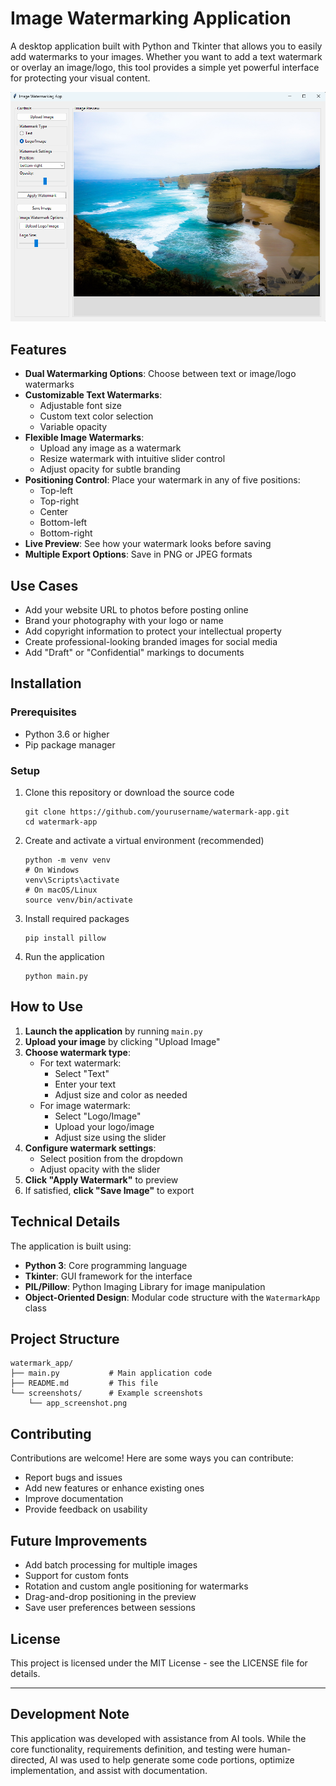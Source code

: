# Image Watermarking Application

A desktop application built with Python and Tkinter that allows you to easily add watermarks to your images. Whether you want to add a text watermark or overlay an image/logo, this tool provides a simple yet powerful interface for protecting your visual content.

![Watermarking App Screenshot](screenshots/app_screenshot.png)

## Features

- **Dual Watermarking Options**: Choose between text or image/logo watermarks
- **Customizable Text Watermarks**:
  - Adjustable font size
  - Custom text color selection
  - Variable opacity
- **Flexible Image Watermarks**:
  - Upload any image as a watermark
  - Resize watermark with intuitive slider control
  - Adjust opacity for subtle branding
- **Positioning Control**: Place your watermark in any of five positions:
  - Top-left
  - Top-right
  - Center
  - Bottom-left
  - Bottom-right
- **Live Preview**: See how your watermark looks before saving
- **Multiple Export Options**: Save in PNG or JPEG formats

## Use Cases

- Add your website URL to photos before posting online
- Brand your photography with your logo or name
- Add copyright information to protect your intellectual property
- Create professional-looking branded images for social media
- Add "Draft" or "Confidential" markings to documents

## Installation

### Prerequisites
- Python 3.6 or higher
- Pip package manager

### Setup
1. Clone this repository or download the source code
   ```
   git clone https://github.com/yourusername/watermark-app.git
   cd watermark-app
   ```

2. Create and activate a virtual environment (recommended)
   ```
   python -m venv venv
   # On Windows
   venv\Scripts\activate
   # On macOS/Linux
   source venv/bin/activate
   ```

3. Install required packages
   ```
   pip install pillow
   ```

4. Run the application
   ```
   python main.py
   ```

## How to Use

1. **Launch the application** by running `main.py`
2. **Upload your image** by clicking "Upload Image"
3. **Choose watermark type**:
   - For text watermark:
     - Select "Text"
     - Enter your text
     - Adjust size and color as needed
   - For image watermark:
     - Select "Logo/Image" 
     - Upload your logo/image
     - Adjust size using the slider
4. **Configure watermark settings**:
   - Select position from the dropdown
   - Adjust opacity with the slider
5. **Click "Apply Watermark"** to preview
6. If satisfied, **click "Save Image"** to export

## Technical Details

The application is built using:
- **Python 3**: Core programming language
- **Tkinter**: GUI framework for the interface
- **PIL/Pillow**: Python Imaging Library for image manipulation
- **Object-Oriented Design**: Modular code structure with the `WatermarkApp` class

## Project Structure

```
watermark_app/
├── main.py           # Main application code
├── README.md         # This file
└── screenshots/      # Example screenshots
    └── app_screenshot.png
```

## Contributing

Contributions are welcome! Here are some ways you can contribute:
- Report bugs and issues
- Add new features or enhance existing ones
- Improve documentation
- Provide feedback on usability

## Future Improvements

- Add batch processing for multiple images
- Support for custom fonts
- Rotation and custom angle positioning for watermarks
- Drag-and-drop positioning in the preview
- Save user preferences between sessions

## License

This project is licensed under the MIT License - see the LICENSE file for details.

---

## Development Note

This application was developed with assistance from AI tools. While the core functionality, requirements definition, and testing were human-directed, AI was used to help generate some code portions, optimize implementation, and assist with documentation.
